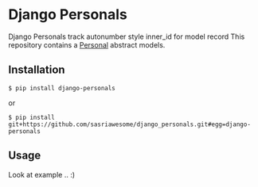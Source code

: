 # Django Personals
Django Personals track autonumber style inner_id for model record
This repository contains a [Personal](https://github.com/sasriawesome/django_personals) abstract models.

## Installation
```
$ pip install django-personals
```
or
```
$ pip install git+https://github.com/sasriawesome/django_personals.git#egg=django-personals
```

## Usage
Look at example .. :)
